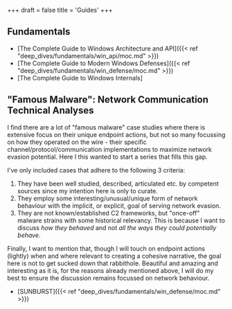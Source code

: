 +++
draft = false
title = 'Guides'
+++
## Fundamentals
- [The Complete Guide to Windows Architecture and API]({{< ref "deep_dives/fundamentals/win_api/moc.md" >}})
- [The Complete Guide to Modern Windows Defenses]({{< ref "deep_dives/fundamentals/win_defense/moc.md" >}})
- [The Complete Guide to Windows Internals]


## "Famous Malware": Network Communication Technical Analyses
I find there are a lot of "famous malware" case studies where there is extensive focus on their unique endpoint actions, 
but not so many focussing on how they operated on the wire - their specific channel/protocol/communication implementations
to maximize network evasion potential. Here I this wanted to start a series that fills this gap. 

I've only included cases that adhere to the following 3 criteria:
1. They have been well studied, described, articulated etc. by competent sources since my intention here is only to curate.
2. They employ some interesting/unusual/unique form of network behaviour with the implicit, or explicit, goal of serving network evasion.
3. They are not known/established C2 frameworks, but "once-off" malware strains with some historical relevancy. This is because I want to discuss _how they behaved_ and not _all the ways they could potentially behave_. 

Finally, I want to mention that, though I will touch on endpoint actions (lightly) when and where relevant to creating a cohesive
narrative, the goal here is not to get sucked down that rabbithole. Beautiful and amazing and interesting as it is, for the
reasons already mentioned above, I will do my best to ensure the discussion remains focussed on network behaviour. 

- [SUNBURST]({{< ref "deep_dives/fundamentals/win_defense/moc.md" >}})




